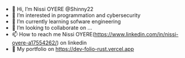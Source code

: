 - 👋 Hi, I’m Nissi OYERE @Shinny22
- 👀 I’m interested in programmation and cybersecurity
- 🌱 I’m currently learning sofware engineering
- 💞️ I’m looking to collaborate on ...
- 📫 How to reach me Nissi OYERE(https://www.linkedin.com/in/nissi-oyere-a17554262/) on linkedin
- 👀 My portfolio on https://dev-folio-rust.vercel.app

